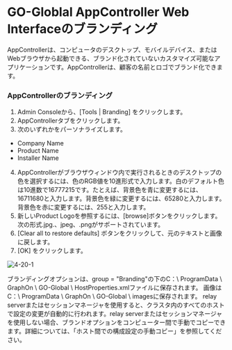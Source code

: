 # GO-Globlal AppController Web Interfaceのブランディング

AppControllerは、コンピュータのデスクトップ、モバイルデバイス、またはWebブラウザから起動できる、ブランド化されていないカスタマイズ可能なアプリケーションです。AppControllerは、顧客の名前とロゴでブランド化できます。

### AppControllerのブランディング

1. Admin Consoleから、[Tools | Branding] をクリックします。
2. AppControllerタブをクリックします。
3. 次のいずれかをパーソナライズします。
* Company Name
* Product Name
* Installer Name
4. AppControllerがブラウザウィンドウ内で実行されるときのデスクトップの色を選択するには、色のRGB値を10進形式で入力します。白のデフォルト色は10進数で16777215です。たとえば、背景色を青に変更するには、16711680と入力します。背景色を緑に変更するには、65280と入力します。背景色を赤に変更するには、255と入力します。
5. 新しいProduct Logoを参照するには、[browse]ボタンをクリックします。次の形式.jpg.、jpeg、.pngがサポートされています。
6. [Clear all to restore defaults] ボタンをクリックして、元のテキストと画像に戻します。
7. [OK] をクリックします。

![4-20-1](/img/4-20-1.png) 

ブランディングオプションは、group = "Branding"の下のC：\ ProgramData \ GraphOn \ GO-Global \ HostProperties.xmlファイルに保存されます。 画像はC：\ ProgramData \ GraphOn \ GO-Global \ imagesに保存されます。
relay serverまたはセッションマネージャを使用すると、クラスタ内のすべてのホストで設定の変更が自動的に行われます。relay serverまたはセッションマネージャを使用しない場合、ブランドオプションをコンピューター間で手動でコピーできます。詳細については、「ホスト間での構成設定の手動コピー」を参照してください。
